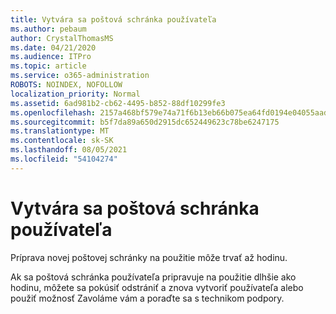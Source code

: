 ```yaml
---
title: Vytvára sa poštová schránka používateľa
ms.author: pebaum
author: CrystalThomasMS
ms.date: 04/21/2020
ms.audience: ITPro
ms.topic: article
ms.service: o365-administration
ROBOTS: NOINDEX, NOFOLLOW
localization_priority: Normal
ms.assetid: 6ad981b2-cb62-4495-b852-88df10299fe3
ms.openlocfilehash: 2157a468bf579e74a71f6b13eb66b075ea64fd0194e04055aadbea365eb2525b
ms.sourcegitcommit: b5f7da89a650d2915dc652449623c78be6247175
ms.translationtype: MT
ms.contentlocale: sk-SK
ms.lasthandoff: 08/05/2021
ms.locfileid: "54104274"
---
```

# <a name="your-users-mailbox-is-being-created"></a>Vytvára sa poštová schránka používateľa

Príprava novej poštovej schránky na použitie môže trvať až hodinu.
  
Ak sa poštová schránka používateľa pripravuje na použitie dlhšie ako hodinu, môžete sa pokúsiť odstrániť a znova vytvoriť používateľa alebo použiť možnosť Zavoláme vám a poraďte sa s technikom podpory.
  

